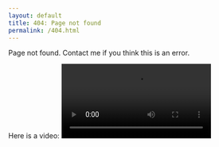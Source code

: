 ```yaml
---
layout: default
title: 404: Page not found
permalink: /404.html 
---
```


Page not found. Contact me if you think this is an error.

Here is a video:
<video id="walama" src="walama.webm" autoplay preload></video>


